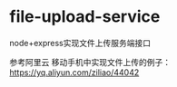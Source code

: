 # file-upload-service

node+express实现文件上传服务端接口

参考阿里云  移动手机中实现文件上传的例子：https://yq.aliyun.com/ziliao/44042

